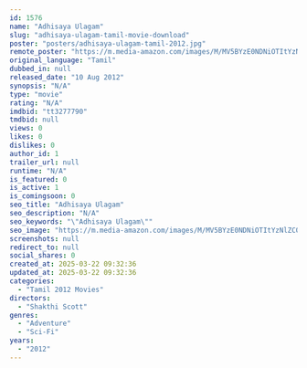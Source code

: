 ```yaml
---
id: 1576
name: "Adhisaya Ulagam"
slug: "adhisaya-ulagam-tamil-movie-download"
poster: "posters/adhisaya-ulagam-tamil-2012.jpg"
remote_poster: "https://m.media-amazon.com/images/M/MV5BYzE0NDNiOTItYzNlZC00MjQ3LTllMzctZDFkOWZjMzUyNjEyXkEyXkFqcGc@._V1_SX300.jpg"
original_language: "Tamil"
dubbed_in: null
released_date: "10 Aug 2012"
synopsis: "N/A"
type: "movie"
rating: "N/A"
imdbid: "tt3277790"
tmdbid: null
views: 0
likes: 0
dislikes: 0
author_id: 1
trailer_url: null
runtime: "N/A"
is_featured: 0
is_active: 1
is_comingsoon: 0
seo_title: "Adhisaya Ulagam"
seo_description: "N/A"
seo_keywords: "\"Adhisaya Ulagam\""
seo_image: "https://m.media-amazon.com/images/M/MV5BYzE0NDNiOTItYzNlZC00MjQ3LTllMzctZDFkOWZjMzUyNjEyXkEyXkFqcGc@._V1_SX300.jpg"
screenshots: null
redirect_to: null
social_shares: 0
created_at: 2025-03-22 09:32:36
updated_at: 2025-03-22 09:32:36
categories:
  - "Tamil 2012 Movies"
directors:
  - "Shakthi Scott"
genres:
  - "Adventure"
  - "Sci-Fi"
years:
  - "2012"
---
```

